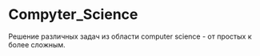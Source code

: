 # Compyter_Science
Решение различных задач из области computer science - от простых к более сложным.
